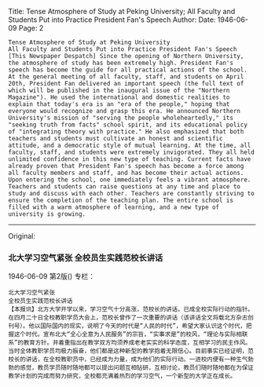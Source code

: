 Title: Tense Atmosphere of Study at Peking University; All Faculty and Students Put into Practice President Fan's Speech
Author:
Date: 1946-06-09
Page: 2

    Tense Atmosphere of Study at Peking University
    All Faculty and Students Put into Practice President Fan's Speech
    [This Newspaper Despatch] Since the opening of Northern University, the atmosphere of study has been extremely high. President Fan's speech has become the guide for all practical actions of the school. At the general meeting of all faculty, staff, and students on April 20th, President Fan delivered an important speech (the full text of which will be published in the inaugural issue of the "Northern Magazine"). He used the international and domestic realities to explain that today's era is an "era of the people," hoping that everyone would recognize and grasp this era. He announced Northern University's mission of "serving the people wholeheartedly," its "seeking truth from facts" school spirit, and its educational policy of "integrating theory with practice." He also emphasized that both teachers and students must cultivate an honest and scientific attitude, and a democratic style of mutual learning. At the time, all faculty, staff, and students were extremely invigorated. They all held unlimited confidence in this new type of teaching. Current facts have already proven that President Fan's speech has become a force among all faculty members and staff, and has become their actual actions. Upon entering the school, one immediately feels a vibrant atmosphere. Teachers and students can raise questions at any time and place to study and discuss with each other. Teachers are constantly striving to ensure the completion of the teaching plan. The entire school is filled with a warm atmosphere of learning, and a new type of university is growing.



<hr /> 

Original: 


### 北大学习空气紧张  全校员生实践范校长讲话

1946-06-09
第2版()
专栏：

    北大学习空气紧张
    全校员生实践范校长讲话
    【本报讯】北方大学开学以来，学习空气十分高涨，范校长的讲话，已成全校实际行动的指针。在四月二十日全校教职学员大会上，范校长曾作了一次重要的讲话（该讲话全文将载北方杂志创刊号）。他以国际国内的现实，说明了今天的时代是“人民的时代”，希望大家认识这个时代，把握这个时代。宣布北大“全心全意为人民服务”的宗旨，“实事求是”的校风，“理论与实际相联系”的教育方针。并着重指出在教学双方均须养成老老实实的科学态度，互相学习的民主作风。当时全体教职学员均极力振奋，他们都是这种新型的教学抱着无限信心。目前事实已经证明，范校长的讲话，在全校教职员中，已经成为力量，成为他们的实际行动。一进校内便有一种生气勃勃的感觉，教员学员随时随地都可以提出问题互相钻研，互相讨论，教员们随时随地都在为保证教学计划的完成而努力研究，全校都充满着热烈的学习空气，一个新型的大学正在成长。
